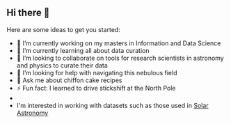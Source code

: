 ## Hi there 👋

<!--
**x-rae-90/x-rae-90** is a ✨ _special_ ✨ repository because its `README.md` (this file) appears on your GitHub profile.
-->
Here are some ideas to get you started:

- 🔭 I’m currently working on my masters in Information and Data Science
- 🌱 I’m currently learning all about data curation
- 👯 I’m looking to collaborate on tools for research scientists in astronomy and physics to curate their data
- 🤔 I’m looking for help with navigating this nebulous field
- 💬 Ask me about chiffon cake recipes
- ⚡ Fun fact: I learned to drive stickshift at the North Pole
-
- I'm interested in working with datasets such as those used in [Solar Astronomy](https://github.com/topics/solar-astronomy)
